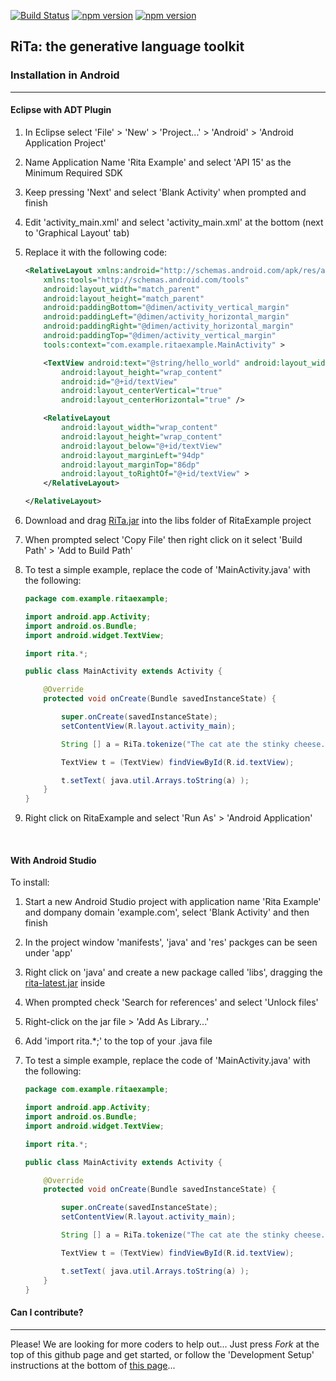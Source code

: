 [![Build Status](https://travis-ci.org/dhowe/RiTa.svg?branch=master)](https://travis-ci.org/dhowe/RiTa) <a href="http://www.gnu.org/licenses/gpl-3.0.en.html"><img src="https://img.shields.io/badge/license-GPL-brightgreen.svg" alt="npm version"></a> [![npm version](https://badge.fury.io/js/rita.svg)](https://www.npmjs.com/package/rita)

## RiTa: the generative language toolkit

### Installation in Android
--------
#### Eclipse with ADT Plugin

1. In Eclipse select 'File' > 'New' > 'Project...' > 'Android' > 'Android Application Project'

2. Name Application Name 'Rita Example' and select 'API 15' as the Minimum Required SDK

3. Keep pressing 'Next' and select 'Blank Activity' when prompted and finish

4. Edit 'activity_main.xml' and select 'activity_main.xml' at the bottom (next to 'Graphical Layout' tab)

5. Replace it with the following code:
	```xml
	<RelativeLayout xmlns:android="http://schemas.android.com/apk/res/android"
	    xmlns:tools="http://schemas.android.com/tools"
	    android:layout_width="match_parent"
	    android:layout_height="match_parent"
	    android:paddingBottom="@dimen/activity_vertical_margin"
	    android:paddingLeft="@dimen/activity_horizontal_margin"
	    android:paddingRight="@dimen/activity_horizontal_margin"
	    android:paddingTop="@dimen/activity_vertical_margin"
	    tools:context="com.example.ritaexample.MainActivity" >

	    <TextView android:text="@string/hello_world" android:layout_width="wrap_content"
	        android:layout_height="wrap_content"
	        android:id="@+id/textView"
	        android:layout_centerVertical="true"
	        android:layout_centerHorizontal="true" />

	    <RelativeLayout
	        android:layout_width="wrap_content"
	        android:layout_height="wrap_content"
	        android:layout_below="@+id/textView"
	        android:layout_marginLeft="94dp"
	        android:layout_marginTop="86dp"
	        android:layout_toRightOf="@+id/textView" >
	    </RelativeLayout>

	</RelativeLayout>
	```
6. Download and drag [RiTa.jar](http://rednoise.org/rita/download/rita-latest.jar) into the libs folder of RitaExample project

7. When prompted select 'Copy File' then right click on it select 'Build Path' > 'Add to Build Path'

8. To test a simple example, replace the code of 'MainActivity.java' with the following:
	```java
	package com.example.ritaexample;

	import android.app.Activity;
	import android.os.Bundle;
	import android.widget.TextView;

	import rita.*;

	public class MainActivity extends Activity {

		@Override
		protected void onCreate(Bundle savedInstanceState) {

			super.onCreate(savedInstanceState);
			setContentView(R.layout.activity_main);

	        String [] a = RiTa.tokenize("The cat ate the stinky cheese.");

	        TextView t = (TextView) findViewById(R.id.textView);

	        t.setText( java.util.Arrays.toString(a) );
		}
	}
	```
9. Right click on RitaExample and select 'Run As' > 'Android Application'

&nbsp;

#### With Android Studio

To install:

1. Start a new Android Studio project with application name 'Rita Example' and dompany domain 'example.com', select 'Blank Activity' and then finish

2. In the project window 'manifests', 'java' and 'res' packges can be seen under 'app'

3. Right click on 'java' and create a new package called 'libs', dragging the [rita-latest.jar](http://rednoise.org/rita/download/rita-latest.jar) inside

4. When prompted check 'Search for references' and select 'Unlock files'

5. Right-click on the jar file > 'Add As Library...'

6. Add 'import rita.*;' to the top of your .java file

7. To test a simple example, replace the code of 'MainActivity.java' with the following:
	```java
	package com.example.ritaexample;

	import android.app.Activity;
	import android.os.Bundle;
	import android.widget.TextView;

	import rita.*;

	public class MainActivity extends Activity {

		@Override
		protected void onCreate(Bundle savedInstanceState) {

			super.onCreate(savedInstanceState);
			setContentView(R.layout.activity_main);

	        String [] a = RiTa.tokenize("The cat ate the stinky cheese.");

	        TextView t = (TextView) findViewById(R.id.textView);

	        t.setText( java.util.Arrays.toString(a) );
		}
	}
	```


#### Can I contribute?
--------
Please! We are looking for more coders to help out... Just press *Fork* at the top of this github page and get started, or follow the 'Development Setup' instructions at the bottom of [this page](https://github.com/dhowe/RiTa)...
